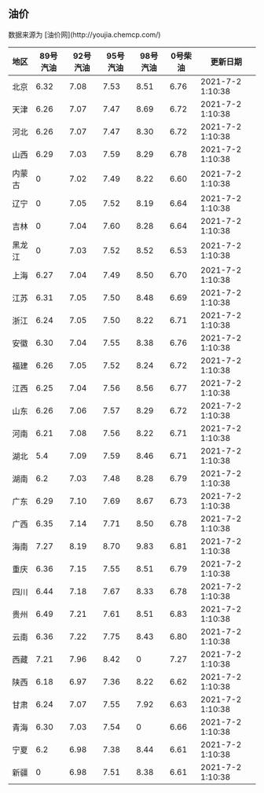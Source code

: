 
<!DOCTYPE html>
<html lang="zh-cn">
<head>
<link href="https://cdn.jsdelivr.net/gh/RookieFanzk/link/github.css" rel="stylesheet">
</head>

<body>
<h2>油价</h2>
<p>数据来源为 [油价网](http://youjia.chemcp.com/) </p>
<table>
<thead>
<tr>
<th>地区</th>
<th>89号汽油</th>
<th>92号汽油</th>
<th>95号汽油</th>
<th>98号汽油</th>
<th>0号柴油</th>
<th>更新日期</th>
</tr>
</thead>
<tbody>
<tr>
<td>北京</td>
<td>6.32</td>
<td>7.08</td>
<td>7.53</td>
<td>8.51</td>
<td>6.76</td>
<td>2021-7-2 1:10:38</td>
</tr>
<tr>
<td>天津</td>
<td>6.26</td>
<td>7.07</td>
<td>7.47</td>
<td>8.69</td>
<td>6.72</td>
<td>2021-7-2 1:10:38</td>
</tr>
<tr>
<td>河北</td>
<td>6.26</td>
<td>7.07</td>
<td>7.47</td>
<td>8.30</td>
<td>6.72</td>
<td>2021-7-2 1:10:38</td>
</tr>
<tr>
<td>山西</td>
<td>6.29</td>
<td>7.03</td>
<td>7.59</td>
<td>8.29</td>
<td>6.78</td>
<td>2021-7-2 1:10:38</td>
</tr>
<tr>
<td>内蒙古</td>
<td>0</td>
<td>7.02</td>
<td>7.49</td>
<td>8.22</td>
<td>6.60</td>
<td>2021-7-2 1:10:38</td>
</tr>
<tr>
<td>辽宁</td>
<td>0</td>
<td>7.05</td>
<td>7.52</td>
<td>8.19</td>
<td>6.64</td>
<td>2021-7-2 1:10:38</td>
</tr>
<tr>
<td>吉林</td>
<td>0</td>
<td>7.04</td>
<td>7.60</td>
<td>8.28</td>
<td>6.64</td>
<td>2021-7-2 1:10:38</td>
</tr>
<tr>
<td>黑龙江</td>
<td>0</td>
<td>7.03</td>
<td>7.52</td>
<td>8.52</td>
<td>6.53</td>
<td>2021-7-2 1:10:38</td>
</tr>
<tr>
<td>上海</td>
<td>6.27</td>
<td>7.04</td>
<td>7.49</td>
<td>8.50</td>
<td>6.70</td>
<td>2021-7-2 1:10:38</td>
</tr>
<tr>
<td>江苏</td>
<td>6.31</td>
<td>7.05</td>
<td>7.50</td>
<td>8.48</td>
<td>6.69</td>
<td>2021-7-2 1:10:38</td>
</tr>
<tr>
<td>浙江</td>
<td>6.24</td>
<td>7.05</td>
<td>7.50</td>
<td>8.22</td>
<td>6.71</td>
<td>2021-7-2 1:10:38</td>
</tr>
<tr>
<td>安徽</td>
<td>6.30</td>
<td>7.04</td>
<td>7.55</td>
<td>8.38</td>
<td>6.76</td>
<td>2021-7-2 1:10:38</td>
</tr>
<tr>
<td>福建</td>
<td>6.26</td>
<td>7.05</td>
<td>7.52</td>
<td>8.24</td>
<td>6.72</td>
<td>2021-7-2 1:10:38</td>
</tr>
<tr>
<td>江西</td>
<td>6.25</td>
<td>7.04</td>
<td>7.56</td>
<td>8.56</td>
<td>6.77</td>
<td>2021-7-2 1:10:38</td>
</tr>
<tr>
<td>山东</td>
<td>6.26</td>
<td>7.06</td>
<td>7.57</td>
<td>8.29</td>
<td>6.72</td>
<td>2021-7-2 1:10:38</td>
</tr>
<tr>
<td>河南</td>
<td>6.21</td>
<td>7.08</td>
<td>7.56</td>
<td>8.22</td>
<td>6.71</td>
<td>2021-7-2 1:10:38</td>
</tr>
<tr>
<td>湖北</td>
<td>5.4</td>
<td>7.09</td>
<td>7.59</td>
<td>8.46</td>
<td>6.71</td>
<td>2021-7-2 1:10:38</td>
</tr>
<tr>
<td>湖南</td>
<td>6.2</td>
<td>7.03</td>
<td>7.48</td>
<td>8.28</td>
<td>6.79</td>
<td>2021-7-2 1:10:38</td>
</tr>
<tr>
<td>广东</td>
<td>6.29</td>
<td>7.10</td>
<td>7.69</td>
<td>8.67</td>
<td>6.73</td>
<td>2021-7-2 1:10:38</td>
</tr>
<tr>
<td>广西</td>
<td>6.35</td>
<td>7.14</td>
<td>7.71</td>
<td>8.50</td>
<td>6.78</td>
<td>2021-7-2 1:10:38</td>
</tr>
<tr>
<td>海南</td>
<td>7.27</td>
<td>8.19</td>
<td>8.70</td>
<td>9.83</td>
<td>6.81</td>
<td>2021-7-2 1:10:38</td>
</tr>
<tr>
<td>重庆</td>
<td>6.36</td>
<td>7.15</td>
<td>7.55</td>
<td>8.51</td>
<td>6.79</td>
<td>2021-7-2 1:10:38</td>
</tr>
<tr>
<td>四川</td>
<td>6.44</td>
<td>7.18</td>
<td>7.67</td>
<td>8.33</td>
<td>6.78</td>
<td>2021-7-2 1:10:38</td>
</tr>
<tr>
<td>贵州</td>
<td>6.49</td>
<td>7.21</td>
<td>7.61</td>
<td>8.51</td>
<td>6.83</td>
<td>2021-7-2 1:10:38</td>
</tr>
<tr>
<td>云南</td>
<td>6.36</td>
<td>7.22</td>
<td>7.75</td>
<td>8.43</td>
<td>6.80</td>
<td>2021-7-2 1:10:38</td>
</tr>
<tr>
<td>西藏</td>
<td>7.21</td>
<td>7.96</td>
<td>8.42</td>
<td>0</td>
<td>7.27</td>
<td>2021-7-2 1:10:38</td>
</tr>
<tr>
<td>陕西</td>
<td>6.18</td>
<td>6.97</td>
<td>7.36</td>
<td>8.22</td>
<td>6.62</td>
<td>2021-7-2 1:10:38</td>
</tr>
<tr>
<td>甘肃</td>
<td>6.24</td>
<td>7.07</td>
<td>7.55</td>
<td>7.92</td>
<td>6.63</td>
<td>2021-7-2 1:10:38</td>
</tr>
<tr>
<td>青海</td>
<td>6.30</td>
<td>7.03</td>
<td>7.54</td>
<td>0</td>
<td>6.66</td>
<td>2021-7-2 1:10:38</td>
</tr>
<tr>
<td>宁夏</td>
<td>6.2</td>
<td>6.98</td>
<td>7.38</td>
<td>8.44</td>
<td>6.61</td>
<td>2021-7-2 1:10:38</td>
</tr>
<tr>
<td>新疆</td>
<td>0</td>
<td>6.98</td>
<td>7.51</td>
<td>8.38</td>
<td>6.61</td>
<td>2021-7-2 1:10:38</td>
</tr>
</tbody>
</table>
</body>
</html>
